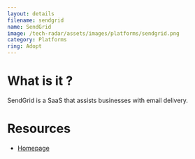 ```yaml
---
layout: details
filename: sendgrid
name: SendGrid
image: /tech-radar/assets/images/platforms/sendgrid.png 
category: Platforms
ring: Adopt
---
```


# What is it ?
SendGrid is a SaaS that assists businesses with email delivery.

# Resources
- [Homepage](https://sendgrid.com/)
